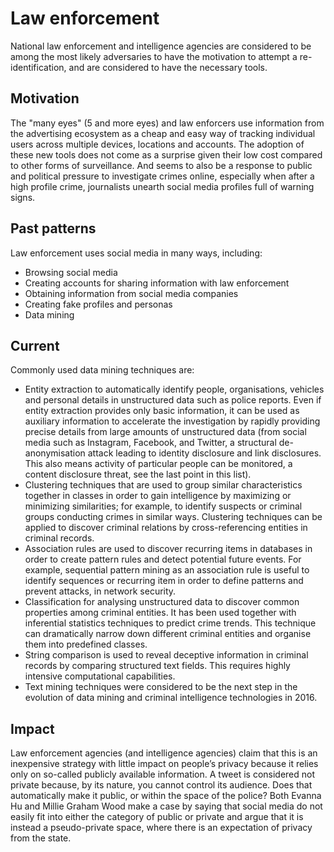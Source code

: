 # Law enforcement

National law enforcement and intelligence agencies are considered to be among the most likely adversaries to have the motivation to attempt a re-identification, and are considered to have the necessary tools.

## Motivation

The "many eyes" (5 and more eyes) and law enforcers use information from the advertising ecosystem as a cheap and easy way of tracking individual users across multiple devices, locations and accounts. The adoption of these new tools does not come as a surprise given their low cost compared to other forms of surveillance. And seems to also be a response to public and political pressure to investigate crimes online, especially when after a high profile crime, journalists unearth social media profiles full of warning signs.

## Past patterns

Law enforcement uses social media in many ways, including:

* Browsing social media
* Creating accounts for sharing information with law enforcement
* Obtaining information from social media companies
* Creating fake profiles and personas
* Data mining

## Current

Commonly used data mining techniques are:

* Entity extraction to automatically identify people, organisations, vehicles and personal details in unstructured data such as police reports. Even if entity extraction provides only basic information, it can be used as auxiliary information to accelerate the investigation by rapidly providing precise details from large amounts of unstructured data (from social media such as Instagram, Facebook, and Twitter, a structural de-anonymisation attack leading to identity disclosure and link disclosures. This also means activity of particular people can be monitored, a content disclosure threat, see the last point in this list).
* Clustering techniques that are used to group similar characteristics together in classes in order to gain intelligence by maximizing or minimizing similarities; for example, to identify suspects or criminal groups conducting crimes in similar ways. Clustering techniques can be applied to discover criminal relations by cross-referencing entities in criminal records.
* Association rules are used to discover recurring items in databases in order to create pattern rules and detect potential future events. For example, sequential pattern mining as an association rule is useful to identify sequences or recurring item in order to define patterns and prevent attacks, in network security.
* Classification for analysing unstructured data to discover common properties among criminal entities. It has been used together with inferential statistics techniques to predict crime trends. This technique can dramatically narrow down different criminal entities and organise them into predefined classes.
* String comparison is used to reveal deceptive information in criminal records by comparing structured text fields. This requires highly intensive computational capabilities.
* Text mining techniques were considered to be the next step in the evolution of data mining and criminal intelligence technologies in 2016.

## Impact

Law enforcement agencies (and intelligence agencies) claim that this is an inexpensive strategy with little impact on people’s privacy because it relies only on so-called publicly available information. A tweet is considered not private because, by its nature, you cannot control its audience. Does that automatically make it public, or within the space of the police? Both Evanna Hu and Millie Graham Wood make a case by saying that social media do not easily fit into either the category of public or private and argue that it is instead a pseudo-private space, where there is an expectation of privacy from the state.




